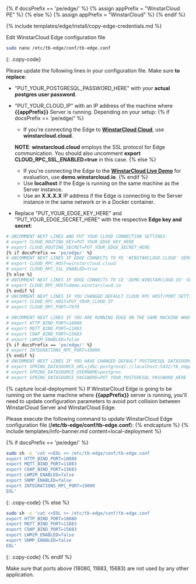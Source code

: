 {% if docsPrefix == 'pe/edge/' %}
{% assign appPrefix = "WinstarCloud PE" %}
{% else %}
{% assign appPrefix = "WinstarCloud" %}
{% endif %}

{% include templates/edge/install/copy-edge-credentials.md %}

Edit WinstarCloud Edge configuration file 
```bash 
sudo nano /etc/tb-edge/conf/tb-edge.conf
``` 
{: .copy-code}

Please update the following lines in your configuration file. Make sure **to replace**:
 * "PUT_YOUR_POSTGRESQL_PASSWORD_HERE" with your **actual postgres user password**.
 * "PUT_YOUR_CLOUD_IP" with an IP address of the machine where **{{appPrefix}}** Server is running. Depending on your setup:
   {% if docsPrefix == 'pe/edge/' %}
    * If you're connecting the Edge to [**WinstarCloud Cloud**](https://winstarcloud.cloud/signup), use **winstarcloud.cloud**.

    **NOTE**: **winstarcloud.cloud** employs the SSL protocol for Edge communication. 
    You should also uncomment **export CLOUD_RPC_SSL_ENABLED=true** in this case.
   {% else %}
    * If you're connecting the Edge to the [**WinstarCloud Live Demo**](https://demo.winstarcloud.io/signup) for evaluation, use **demo.winstarcloud.io**.
   {% endif %}
    * Use **localhost** if the Edge is running on the same machine as the Server instance. 
    * Use an **X.X.X.X** IP address if the Edge is connecting to the Server instance in the same network or in a Docker container.

 * Replace "PUT_YOUR_EDGE_KEY_HERE" and "PUT_YOUR_EDGE_SECRET_HERE" with the respective **Edge key and secret**:

```bash
# UNCOMMENT NEXT LINES AND PUT YOUR CLOUD CONNECTION SETTINGS:
# export CLOUD_ROUTING_KEY=PUT_YOUR_EDGE_KEY_HERE
# export CLOUD_ROUTING_SECRET=PUT_YOUR_EDGE_SECRET_HERE
{% if docsPrefix == 'pe/edge/' %}
# UNCOMMENT NEXT LINES IF EDGE CONNECTS TO PE 'WINSTARCLOUD.CLOUD' SERVER:
# export CLOUD_RPC_HOST=winstarcloud.cloud
# export CLOUD_RPC_SSL_ENABLED=true
{% else %}
# UNCOMMENT NEXT LINES IF EDGE CONNECTS TO CE 'DEMO.WINSTARCLOUD.IO' SERVER:
# export CLOUD_RPC_HOST=demo.winstarcloud.io
{% endif %}
# UNCOMMENT NEXT LINES IF YOU CHANGED DEFAULT CLOUD RPC HOST/PORT SETTINGS:
# export CLOUD_RPC_HOST=PUT_YOUR_CLOUD_IP
# export CLOUD_RPC_PORT=7070

# UNCOMMENT NEXT LINES IF YOU ARE RUNNING EDGE ON THE SAME MACHINE WHERE WINSTARCLOUD SERVER IS RUNNING:
# export HTTP_BIND_PORT=18080
# export MQTT_BIND_PORT=11883
# export COAP_BIND_PORT=15683
# export LWM2M_ENABLED=false
{% if docsPrefix == 'pe/edge/' %}
# export INTEGRATIONS_RPC_PORT=19090
{% endif %}
# UNCOMMENT NEXT LINES IF YOU HAVE CHANGED DEFAULT POSTGRESQL DATASOURCE SETTINGS:
# export SPRING_DATASOURCE_URL=jdbc:postgresql://localhost:5432/tb_edge
# export SPRING_DATASOURCE_USERNAME=postgres
# export SPRING_DATASOURCE_PASSWORD=PUT_YOUR_POSTGRESQL_PASSWORD_HERE
```

{% capture local-deployment %}
If WinstarCloud Edge is going to be running on the same machine where **{{appPrefix}}** server is running, you'll need to update configuration parameters to avoid port collision between WinstarCloud Server and WinstarCloud Edge.

Please execute the following command to update WinstarCloud Edge configuration file (**/etc/tb-edge/conf/tb-edge.conf**):
{% endcapture %}
{% include templates/info-banner.md content=local-deployment %}

{% if docsPrefix == 'pe/edge/' %}
```bash
sudo sh -c 'cat <<EOL >> /etc/tb-edge/conf/tb-edge.conf
export HTTP_BIND_PORT=18080
export MQTT_BIND_PORT=11883
export COAP_BIND_PORT=15683
export LWM2M_ENABLED=false
export SNMP_ENABLED=false
export INTEGRATIONS_RPC_PORT=19090
EOL'
```
{: .copy-code}
{% else %}
```bash
sudo sh -c 'cat <<EOL >> /etc/tb-edge/conf/tb-edge.conf
export HTTP_BIND_PORT=18080
export MQTT_BIND_PORT=11883
export COAP_BIND_PORT=15683
export LWM2M_ENABLED=false
export SNMP_ENABLED=false
EOL'
```
{: .copy-code}
{% endif %}

Make sure that ports above (18080, 11883, 15683) are not used by any other application.
